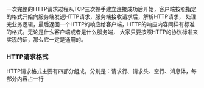 一次完整的HTTP请求过程从TCP三次握手建立连接成功后开始，客户端按照指定的格式开始向服务端发送HTTP请求，服务端接收请求后，解析HTTP请求，
处理完业务逻辑，最后返回一个HTTP的响应给客户端，HTTP的响应内容同样有标准的格式。无论是什么客户端或者是什么服务端，
大家只要按照HTTP的协议标准来实现的话，那么它一定是通用的。

### HTTP请求格式
HTTP请求格式主要有四部分组成，分别是：请求行、请求头、空行、消息体，每部分内容占一行

